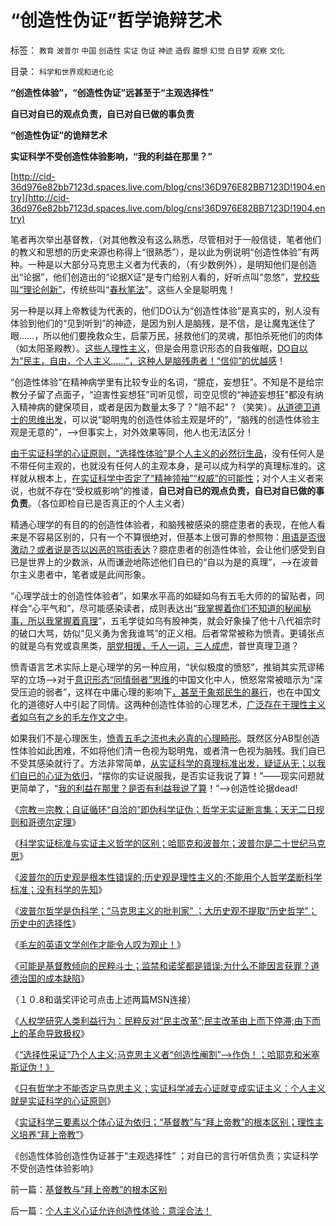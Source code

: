 # “创造性伪证”哲学诡辩艺术

标签： `教育` `波普尔` `中国` `创造性` `实证` `伪证` `神迹` `造假` `臆想` `幻觉` `白日梦` `观察` `文化` 

目录： `科学和世界观和进化论`

**“创造性体验”，“创造性伪证”远甚至于“主观选择性”**

**自已对自已的观点负责，自已对自已做的事负责**

**“创造性伪证”的诡辩艺术**

**实证科学不受创造性体验影响，“我的利益在那里？”**

[http://cid-36d976e82bb7123d.spaces.live.com/blog/cns!36D976E82BB7123D!1904.entry](http://cid-36d976e82bb7123d.spaces.live.com/blog/cns!36D976E82BB7123D!1904.entry)

笔者再次举出基督教，（对其他教没有这么熟悉，尽管相对于一般信徒，笔者他们的教义和思想的历史来源也称得上“很熟悉”），是以此为例说明“创造性体验”有两种。一种是以大部分马克思主义者为代表的，（有少数例外），是明知他们是创造出“论据”，他们创造出的“论据X证”是专门给别人看的，好听点叫“忽悠”，[党校些叫“理论创新”](../../../2009/7/27/实用主义的现代愚民制造业.md)，传统些叫“[春秋笔法](../../../2010/1/17/春秋笔法三步曲.md)”。这些人全是聪明鬼！

另一种是以拜上帝教徒为代表的，他们DO认为“创造性体验”是真实的，别人没有体验到他们的“见到听到”的神迹，是因为别人是脑残，是不信，是让魔鬼迷住了眼……，所以他们要挽救众生，启蒙万民，拯救他们的灵魂，那怕杀死他们的肉体（如太阳圣殿教）。[这些人理性主义](../../../2010/2/10/从马克思对哲学错误的定义谈邪恶.md)，但是会用意识形态的自我催眠，[DO自以为“民主，自由，个人主义……”，这种人是脑残患者！“信仰”的优越感](../../../2010/3/16/基督教并非民主必要前提，也无必然关系.md)！

“创造性体验”在精神病学里有比较专业的名词，“臆症，妄想狂”。不知是不是给宗教分子留了点面子，“迫害性妄想狂”司听见惯，司空见惯的“神迹妄想狂”都没有纳入精神病的健保项目，或者是因为数量太多了？"赔不起"？（笑笑）。[从道德卫道士的思维出发](../../../2009/11/11/中国社会4.5种正统卫道士.md)，可以说“聪明鬼的创造性体验主观是坏的”，“脑残的创造性体验主观是无意的”，——>但事实上，对外效果等同，他人也无法区分！

[由于实证科学的心证原则，“选择性体验”是个人主义的必然衍生品](http://hi.baidu.com/darthchn/blog/item/5a399c2c5539c039349bf7e7.html)，没有任何人是不带任何主观的，也就没有任何人的主观本身，是可以成为科学的真理标准的。这样就从根本上，[在实证科学中否定了“精神领袖”“权威”的可能性](../../../2010/5/10/理性主义科学家是不是很牛逼的大祭师？.md)；对个人主义者来说，也就不存在“受权威影响”的推诿，**自已对自已的观点负责，自已对自已做的事负责**。（各位即检自已是否真正的个人主义者）

精通心理学的有目的的创造性体验者，和脑残被感染的臆症患者的表现，在他人看来是不容易区别的，只有一个不算很绝对，但基本上很可靠的参照物：[用语是否很激动？或者说是否以凶恶的骂街表达](../../../2009/7/25/网骂从业者须知.md)？臆症患者的创造性体验，会让他们感受到自已是世界上的少数派，从而谦逊地陈述他们自已的“自以为是的真理”，——>在波普尔主义患者中，笔者或是此间形象。

“心理学战士的创造性体验者”，如果水平高的如疑如乌有五毛大师的的留贴者，同样会“心平气和”，尽可能感染读者，成则表达出“[我掌握着你们不知道的秘闻秘事，所以我掌握着真理](../../../2010/4/19/“秘闻秘籍决定论”唯心历史和现实观体现的“国民文化.md)”，五毛学徒如乌有股神类，就会好象操了他十八代祖宗时的破口大骂，妨似“见义勇为舍我谁骂”的正义相。后者常常被称为愤青。更铺张点的就是乌有党或袁黑类，[朋党相援，千人一词，三人成虎](../../../2009/9/20/争取民主就不要搞毛式厚黑政治.md)，普世真理卫道？

愤青语言艺术实际上是心理学的另一种应用，“状似极度的愤怒”，推销其实荒谬稀罕的立场——>对于[意识形态“同情弱者”思维](../../../2010/6/13/“从林法则”不是“物竞天择，适者生存”;不是进化论.md)的中国文化中人，愤怒常常被暗示为“深受压迫的弱者”，这样在中庸心理的影响下[，甚至于象郑民生的暴行](../../../2010/3/26/“精神病（犯）免责”侵犯人权歪曲法理.md)，也在中国文化的道德好人中引起了同情。这两种创造性体验的心理艺术，[广泛存在于理性主义者如乌有之乡的毛左作文之中](http://hi.baidu.com/darthchn/blog/item/ed4ad95838c09f232934f03c.html)。

如果我们不是心理医生，[愤青五毛之流也未必真的心理畸形](../../../2010/8/16/中国文化不缺“骂街”的英雄.md)。既然区分AB型创造性体验如此困难，不如将他们清一色视为聪明鬼，或者清一色视为脑残。我们自已不受其感染就行了。方法非常简单，[从实证科学的真理标准出发，疑证从无；以我们自已的心证为依归](../../../2010/6/22/最大的敌人是自已；科学实证标准的的回归测试.md)，“摆你的实证说服我，是否实证我说了算！”——现实问题就更简单了，“[我的利益在那里？是否有利益我说了算](../../../2010/6/25/唯利是图就不可能是意识形态.md)！”——>创造性论据dead!



《[宗教＝宗教；自证循环“自洽的”即伪科学证伪；哲学无实证断言集；天无二日规则和哥德尔定理](../../../2010/10/6/有神论的宗教是哲学，无神论的哲学是宗教.md)》

《[科学实证标准与实证主义哲学的区别；哈耶克和波普尔；波普尔是二十世纪马克思](../../../2010/10/7/科学实证标准与实证主义哲学的区别.md)》

《[波普尔的历史观是根本性错误的;历史观是理性主义的;不能用个人哲学垄断科学标准；没有科学的先知](../../../2010/10/7/波普尔历史观是错误的，理性主义的；.md)》

《[波普尔哲学是伪科学；“马克思主义的批判家”
；大历史观不提取“历史哲学”；历史中的选择性](../../../2010/10/7/波普尔哲学本身是伪科学;.md)》

《[毛左的英语文学创作才能令人叹为观止！](http://cid-36d976e82bb7123d.spaces.live.com/blog/cns!36D976E82BB7123D!1898.entry)》

《[可能是基督教倾向的民粹斗士；监禁和诺奖都是错误;为什么不能因言获罪？道德治国的成本缺陷](http://cid-36d976e82bb7123d.spaces.live.com/blog/cns!36D976E82BB7123D!1897.entry)》

（１０.8和谐奖评论可点击上述两篇MSN连接）

《[人权学研究人类利益行为：民粹反对“民主改革”;民主改革由上而下停滞;由下而上的革命导致极权](../../../2010/10/9/令波普尔主义者昏厥的“证伪”.md)》

《[“选择性采证”乃个人主义;马克思主义者“创造性阉割”——>作伪！；哈耶克和米塞斯证伪！》](../../../2010/10/9/波普尔批判的选择性采证和马克思的创造性伪证.md)

《[只有哲学才不能否定马克思主义；实证科学减去心证就变成实证主义：个人主义就是实证科学的心证原则](../../../2010/10/9/个人主义就是实证科学的心证原则.md)》

《[实证科学三要素以个体心证为依归；“基督教”与“拜上帝教”的根本区别；理性主义培养“拜上帝教”](http://hi.baidu.com/darthchn/blog/item/f35dc9ceedf69e32f8dc61c6.html)》

《创造性体验创造性伪证甚于“主观选择性” ；对自已的言行听信负责；实证科学不受创造性体验影响》

前一篇：[基督教与“拜上帝教”的根本区别](../../../2010/10/10/基督教与“拜上帝教”的根本区别.md)

后一篇：[个人主义心证允许创造性体验：意淫合法！](../../../2010/10/10/个人主义心证允许创造性体验：意淫合法！.md)